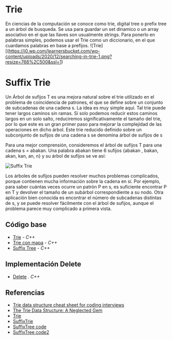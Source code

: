 # Trie
En ciencias de la computación se conoce como trie, digital tree o prefix tree a un árbol de busqueda. Se usa para guardar un set dinamico o un array asociativo en el que las llaves son usualmente strings.
Para ponerlo en palabras simples, podemos usar el Trie como un diccionario, en el que cuardamos palabras en base a prefijos.
![Trie][(https://i0.wp.com/learnersbucket.com/wp-content/uploads/2020/12/searching-in-trie-1.png?resize=768%2C500&ssl=1)

# Suffix Trie
Un Árbol de sufijos T es una mejora natural sobre el trie utilizado en el problema de coincidencia de patrones, el que se define sobre un conjunto de subcadenas de una cadena s. La idea es muy simple aquí. Tal trie puede tener largos caminos sin ramas. Si solo podemos reducir estos caminos largos en un solo salto, reduciremos significativamente el tamaño del trie, por lo que este es un gran primer paso para mejorar la complejidad de las operaciones en dicho árbol. Este trie reducido definido sobre un subconjunto de sufijos de una cadena s se denomina árbol de sufijos de s 

Para una mejor comprensión, consideremos el árbol de sufijos T para una cadena s = abakan. Una palabra abakan tiene 6 sufijos {abakan , bakan, akan, kan, an, n} y su árbol de sufijos se ve así: 


![Suffix Trie](https://he-s3.s3.amazonaws.com/media/uploads/fa2b26c.jpg)

Los árboles de sufijos pueden resolver muchos problemas complicados, porque contienen mucha información sobre la cadena en sí. Por ejemplo, para saber cuántas veces ocurre un patrón P en s, es suficiente encontrar P en T y devolver el tamaño de un subárbol correspondiente a su nodo. Otra aplicación bien conocida es encontrar el número de subcadenas distintas de s, y se puede resolver fácilmente con el árbol de sufijos, aunque el problema parece muy complicado a primera vista.


## Código base
-  [Trie](ArrayTrie.cpp) - _C++_
-  [Trie con mapa](mapTrie.cpp) - _C++_
-  [Suffix Tree](SuffixTree.cpp) - _C++_


## Implementación Delete
-  [Delete](DeleteWord.cpp) . _C++_

## Referencias 
-  [Trie data structure cheat sheet for coding interviews](https://medium.com/quick-code/trie-data-structure-cheat-sheet-for-coding-interviews-a828fd374b84)
-  [The Trie Data Structure: A Neglected Gem](https://www.toptal.com/java/the-trie-a-neglected-data-structure)
-  [Trie](https://www.interviewcake.com/concept/java/trie)
-  [SuffixTrie](https://www.hackerearth.com/practice/notes/trie-suffix-tree-suffix-array/)
-  [SuffixTree code](https://www.sanfoundry.com/cpp-program-implement-suffix-tree/)
-  [SuffixTree code2](https://kalkicode.com/suffix-tree-implementation-in-cpp)

